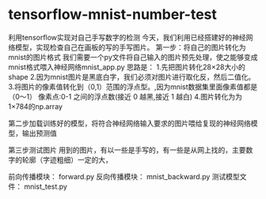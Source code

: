 # tensorflow-mnist-number-test
利用tensorflow实现对自己手写数字的检测
今天，我们利用已经搭建好的神经网络模型，实现检查自己在画板的写的手写图片。
第一步：将自己的图片转化为mnist的图片格式
我们需要一个py文件将自己输入的图片预先处理，使之能够变成mnist格式喂入神经网络mnist_app.py
思路是：
1.先把图片转化28×28大小的shape
2.因为mnist图片是黑底白字，我们必须对图片进行取化反，然后二值化。
3.将图片的像素值转化到（0,1）范围的浮点型。,因为mnist数据集里面像素值都是（0～1）
像素点:0-1 之间的浮点数(接近 0 越黑,接近 1 越白)
4.图片转化为为1×784的np.array

第二步加载训练好的模型，将符合神经网络输入要求的图片喂给复现的神经网络模型，输出预测值

第三步测试图片
用到的图片，有以一些是手写的，有一些是从网上找的，主要数字的轮廓（字迹粗细）一定的大，

前向传播模块： forward.py
反向传播模块： mnist_backward.py
测试模型文件： mnist_test.py
